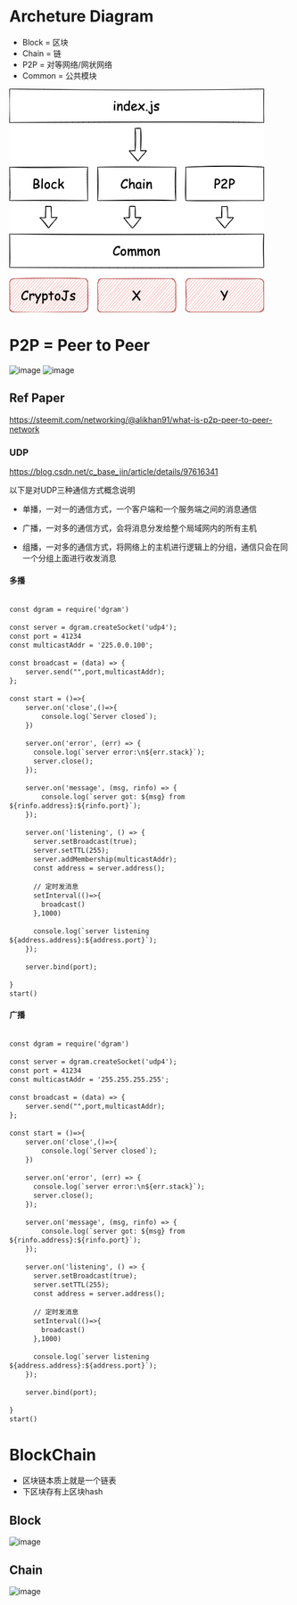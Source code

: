 # Archeture Diagram
* Block = 区块
* Chain = 链
* P2P = 对等网络/网状网络
* Common = 公共模块

 ![image](https://github.com/chankamlam/js-blockchain/blob/main/doc/architecture.drawio.png?raw=true)
 
 
# P2P = Peer to Peer
 ![image](https://steemitimages.com/1280x0/https://cdn.steemitimages.com/DQmZAFtWv5imtESqJdab7kZiCycT5FMKutoda2yvtBR6Ds2/peer-to-peer-network-1.png)
 ![image](https://pic3.zhimg.com/v2-f8d912720a8c839e2267433e4ddda296_r.jpg)
## Ref Paper
https://steemit.com/networking/@alikhan91/what-is-p2p-peer-to-peer-network
 
### UDP
https://blog.csdn.net/c_base_jin/article/details/97616341

以下是对UDP三种通信方式概念说明

* 单播，一对一的通信方式，一个客户端和一个服务端之间的消息通信

* 广播，一对多的通信方式，会将消息分发给整个局域网内的所有主机

* 组播，一对多的通信方式，将网络上的主机进行逻辑上的分组，通信只会在同一个分组上面进行收发消息

#### 多播
```

const dgram = require('dgram')

const server = dgram.createSocket('udp4');
const port = 41234
const multicastAddr = '225.0.0.100';

const broadcast = (data) => {
    server.send("",port,multicastAddr);
};

const start = ()=>{
    server.on('close',()=>{
        console.log(`Server closed`);
    })

    server.on('error', (err) => {
      console.log(`server error:\n${err.stack}`);
      server.close();
    });

    server.on('message', (msg, rinfo) => {
        console.log(`server got: ${msg} from ${rinfo.address}:${rinfo.port}`);
    });

    server.on('listening', () => {
      server.setBroadcast(true);
      server.setTTL(255);
      server.addMembership(multicastAddr);
      const address = server.address();
  
      // 定时发消息
      setInterval(()=>{
        broadcast()
      },1000)
      
      console.log(`server listening ${address.address}:${address.port}`);
    });
    
    server.bind(port);

}
start()

```

#### 广播
```

const dgram = require('dgram')

const server = dgram.createSocket('udp4');
const port = 41234
const multicastAddr = '255.255.255.255';

const broadcast = (data) => {
    server.send("",port,multicastAddr);
};

const start = ()=>{
    server.on('close',()=>{
        console.log(`Server closed`);
    })

    server.on('error', (err) => {
      console.log(`server error:\n${err.stack}`);
      server.close();
    });

    server.on('message', (msg, rinfo) => {
        console.log(`server got: ${msg} from ${rinfo.address}:${rinfo.port}`);
    });

    server.on('listening', () => {
      server.setBroadcast(true);
      server.setTTL(255);
      const address = server.address();
  
      // 定时发消息
      setInterval(()=>{
        broadcast()
      },1000)
      
      console.log(`server listening ${address.address}:${address.port}`);
    });
    
    server.bind(port);

}
start()

```

# BlockChain
* 区块链本质上就是一个链表
* 下区块存有上区块hash

 ## Block
 ![image](https://user-images.githubusercontent.com/9009522/147846833-24aed366-2a4e-4d9c-9986-b3bf0a043423.png)
 ## Chain
 ![image](https://user-images.githubusercontent.com/9009522/147846836-f9e96ccf-957e-4cbc-958c-2c0accbe6c9b.png)
